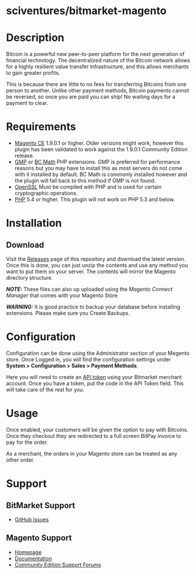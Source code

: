 sciventures/bitmarket-magento
=====================

# Description

Bitcoin is a powerful new peer-to-peer platform for the next generation of financial technology. The decentralized nature of the Bitcoin network allows for a highly resilient value transfer infrastructure, and this allows merchants to gain greater profits.

This is because there are little to no fees for transferring Bitcoins from one person to another. Unlike other payment methods, Bitcoin payments cannot be reversed, so once you are paid you can ship! No waiting days for a payment to clear.


# Requirements

* [Magento CE](http://magento.com/resources/system-requirements) 1.9.0.1 or higher. Older versions might work, however this plugin has been validated to work against the 1.9.0.1 Community Edition release.
* [GMP](http://us2.php.net/gmp) or [BC Math](http://us2.php.net/manual/en/book.bc.php) PHP extensions.  GMP is preferred for performance reasons but you may have to install this as most servers do not come with it installed by default.  BC Math is commonly installed however and the plugin will fall back to this method if GMP is not found.
* [OpenSSL](http://us2.php.net/openssl) Must be compiled with PHP and is used for certain cryptographic operations.
* [PHP](http://us2.php.net/downloads.php) 5.4 or higher. This plugin will not work on PHP 5.3 and below.

# Installation

## Download

Visit the [Releases](https://github.com/sciventures/bitmarket-magento/) page of this repository and download the latest version. Once this is done, you can just unzip the contents and use any method you want to put them on your server. The contents will mirror the Magento directory structure.

***NOTE:*** These files can also up uploaded using the *Magento Connect Manager* that comes with your Magento Store

***WARNING:*** It is good practice to backup your database before installing extensions. Please make sure you Create Backups.

# Configuration

Configuration can be done using the Administrator section of your Megento store. Once Logged in, you will find the configuration settings under **System > Configuration > Sales > Payment Methods**.

Here you will need to create an [API token](https://merchants.bitmarket.ph/token) using your Bitmarket merchant account. Once you have a token, put the code in the API Token field. This will take care of the rest for you.

# Usage

Once enabled, your customers will be given the option to pay with Bitcoins. Once they checkout they are redirected to a full screen BitPay invoice to pay for the order.

As a merchant, the orders in your Magento store can be treated as any other order.

# Support

## BitMarket Support

* [GitHub Issues](https://github.com/sciventures/bitmarket-magento/issues)

## Magento Support

* [Homepage](http://magento.com)
* [Documentation](http://docs.magentocommerce.com)
* [Community Edition Support Forums](https://www.magentocommerce.com/support/ce/)

